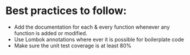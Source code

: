 # Best practices to follow:
- Add the documentation for each & every function whenever any function is added or modified.
- Use Lombok annotations where ever it is possible for boilerplate code
- Make sure the unit test coverage is at least 80%